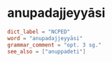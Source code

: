 # anupadajjeyyāsi

``` toml
dict_label = "NCPED"
word = "anupadajjeyyāsi"
grammar_comment = "opt. 3 sg."
see_also = ["anuppadeti"]
```

